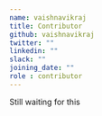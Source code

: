 ```yaml
---
name: vaishnavikraj
title: Contributor
github: vaishnavikraj
twitter: ""
linkedin: ""
slack: ""
joining_date: ""
role : contributor
---
```


Still waiting for this
